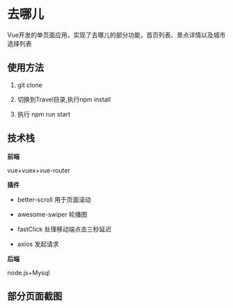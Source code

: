 # 去哪儿

Vue开发的单页面应用，实现了去哪儿的部分功能，首页列表、景点详情以及城市选择列表

## 使用方法

1. git clone 

2. 切换到Travel目录,执行npm install

3. 执行 npm run start


## 技术栈
 **前端** 
 
 vue+vuex+vue-router
 
 **插件**
 
 - better-scroll 用于页面滚动
 - awesome-swiper 轮播图
 
 - fastClick 处理移动端点击三秒延迟
 
 - axios 发起请求
 
 
**后端** 

node.js+Mysql

## 部分页面截图
